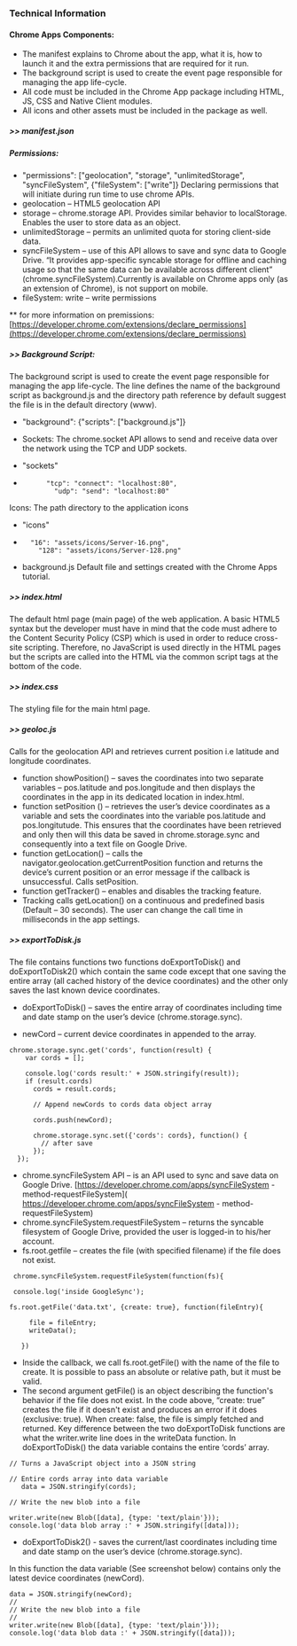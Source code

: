 ### Technical Information#### Chrome Apps Components:*	The manifest explains to Chrome about the app, what it is, how to launch it and the extra permissions that are required for it run.*	The background script is used to create the event page responsible for managing the app life-cycle.*	All code must be included in the Chrome App package including HTML, JS, CSS and Native Client modules.*	All icons and other assets must be included in the package as well.##### >> 	manifest.json##### Permissions:  
*	"permissions": ["geolocation", "storage", "unlimitedStorage", "syncFileSystem", {"fileSystem": ["write"]}Declaring permissions that will initiate during run time to use chrome APIs. * geolocation – HTML5 geolocation API* storage – chrome.storage API. Provides similar behavior to localStorage. Enables the user to store data as an object.* unlimitedStorage – permits an unlimited quota for storing client-side data.* syncFileSystem – use of this API allows to save and sync data to Google Drive. “It provides app-specific syncable storage for offline and caching usage so that the same data can be available across different client” (chrome.syncFileSystem).Currently is available on Chrome apps only (as an extension of Chrome), is not support on mobile.* fileSystem: write – write permissions** for more information on premissions:  
[https://developer.chrome.com/extensions/declare_permissions](https://developer.chrome.com/extensions/declare_permissions)
##### >> Background Script:The background script is used to create the event page responsible for managing the app life-cycle. The line defines the name of the background script as background.js and the directory path reference by default suggest the file is in the default directory (www).  
*	"background": {"scripts": ["background.js"]}  
*   Sockets:The chrome.socket API allows to send and receive data over the network using the TCP and UDP sockets.* "sockets" *	        "tcp": "connect": "localhost:80",
              "udp": "send": "localhost:80"

Icons: The path directory to the application icons
 * 	"icons"
*	    "16": "assets/icons/Server-16.png",   		  "128": "assets/icons/Server-128.png"*	background.jsDefault file and settings created with the Chrome Apps tutorial.##### >>	index.htmlThe default html page (main page) of the web application. A basic HTML5 syntax but the developer must have in mind that the code must adhere to the Content Security Policy (CSP) which is used in order to reduce cross-site scripting. Therefore, no JavaScript is used directly in the HTML pages but the scripts are called into the HTML via the common script tags at the bottom of the code.##### >>	index.cssThe styling file for the main html page.##### >>	geoloc.jsCalls for the geolocation API and retrieves current position i.e latitude and longitude coordinates.
* function showPosition() – saves the coordinates into two separate variables – pos.latitude and pos.longitude and then displays the coordinates in the app in its dedicated location in index.html.  
* function setPosition () – retrieves the user’s device coordinates as a variable and sets the coordinates into the variable pos.latitude and pos.longitutude. This ensures that the coordinates have been retrieved and only then will this data be saved in chrome.storage.sync and consequently into a text file on Google Drive.* function getLocation() – calls the navigator.geolocation.getCurrentPosition function and returns the device’s current position or an error message if the callback is unsuccessful. Calls setPosition.* function getTracker() – enables and disables the tracking feature.   
* Tracking calls getLocation() on a continuous and predefined basis (Default – 30 seconds). The user can change the call time in milliseconds in the app settings.##### >>	exportToDisk.jsThe file contains functions two functions doExportToDisk() and doExportToDisk2() which contain the same code except that one saving the entire array (all cached history of the device coordinates) and the other only saves the last known device coordinates.  
* doExportToDisk() – saves the entire array of coordinates including time and date stamp on the user’s device (chrome.storage.sync).  
 * newCord – current device coordinates in appended to the array.
```
chrome.storage.sync.get('cords', function(result) {
    var cords = [];

    console.log('cords result:' + JSON.stringify(result));
    if (result.cords)
      cords = result.cords;

      // Append newCords to cords data object array
      
      cords.push(newCord);

      chrome.storage.sync.set({'cords': cords}, function() {
        // after save
      });
  });

```* chrome.syncFileSystem API – is an API used to sync and save data on Google Drive.[https://developer.chrome.com/apps/syncFileSystem - method-requestFileSystem]( https://developer.chrome.com/apps/syncFileSystem - method-requestFileSystem)* chrome.syncFileSystem.requestFileSystem – returns the syncable filesystem of Google Drive, provided the user is logged-in to his/her account.* fs.root.getfile – creates the file (with specified filename) if the file does not exist.

```
 chrome.syncFileSystem.requestFileSystem(function(fs){
  
 console.log('inside GoogleSync');
  
fs.root.getFile('data.txt', {create: true}, function(fileEntry){

     file = fileEntry;
     writeData();
          
   })
```* Inside the callback, we call fs.root.getFile() with the name of the file to create. It is possible to pass an absolute or relative path, but it must be valid. 
* The second argument getFile() is an object describing the function's behavior if the file does not exist. In the code above, “create: true” creates the file if it doesn't exist and produces an error if it does (exclusive: true). When create: false, the file is simply fetched and returned.Key difference between the two doExportToDisk functions are what the writer.write line does in the writeData function. 
In doExportToDisk() the data variable contains the entire ‘cords’ array.
```
// Turns a JavaScript object into a JSON string

// Entire cords array into data variable
   data = JSON.stringify(cords);

// Write the new blob into a file

writer.write(new Blob([data], {type: 'text/plain'}));  
console.log('data blob array :' + JSON.stringify([data]));
```
* doExportToDisk2() - saves the current/last coordinates including time and date stamp on the user’s device (chrome.storage.sync).  
In this function the data variable (See screenshot below) contains only the latest device coordinates (newCord).
```
data = JSON.stringify(newCord);
// 
// Write the new blob into a file
//
writer.write(new Blob([data], {type: 'text/plain'}));
console.log('data blob data :' + JSON.stringify([data]));
```